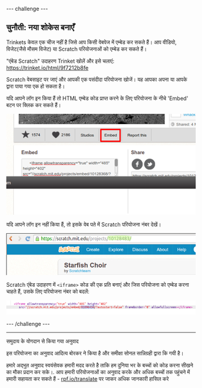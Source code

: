 --- challenge ---

## चुनौती: नया शोकेस बनाएँ

Trinkets केवल एक चीज नहीं है जिसे आप किसी वेबपेज में एम्बेड कर सकते हैं। आप वीडियो, विजेट(जैसे मौसम विजेट) या Scratch परियोजनाओं को एम्बेड कर सकते हैं।

"एंबेड Scratch" उदाहरण Trinket खोलें और इसे चलाएं: <https://trinket.io/html/9f7212b8fe>

Scratch वेबसाइट पर जाएं और आपकी एक पसंदीदा परियोजना खोजें। यह आपका अपना या आपके द्वारा पाया गया एक हो सकता है।

यदि आपने लॉग इन किया हैं तो HTML एम्बेड कोड प्राप्त करने के लिए परियोजना के नीचे 'Embed' बटन पर क्लिक कर सकते हैं।

![screenshot](images/scratch-embed.png)

यदि आपने लॉग इन नहीं किया हैं, तो इसके वेब पते में Scratch परियोजना नंबर देखें।

![screenshot](images/scratch-project-number.png)

Scratch एंबेड उदाहरण में `<iframe>` कोड की एक प्रति बनाएं और जिस परियोजना को एम्बेड करना चाहते हैं, उसके लिए परियोजना नंबर को बदलें:

![screenshot](images/scratch-iframe.png)

--- /challenge ---


***
समुदाय के योगदान से किया गया अनुवाद

इस परियोजना का अनुवाद आदित्य बोरकर ने किया है और समीक्षा सोनल सान्निग्रही द्वारा कि गयी  है।

हमारे अद्भुत अनुवाद स्वयंसेवक हमारी मदद करते है ताकि हम दुनिया भर के बच्चों को कोड करना सीखने का मौका प्रदान कर सके।. आप हमारी परियोजनाओं का अनुवाद करके और अधिक बच्चों तक पहुंचने में हमारी सहायता कर सकते हैं - [rpf.io/translate](https://rpf.io/translate) पर जाकर अधिक जानकारी हासिल करे